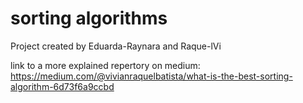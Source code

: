 # sorting algorithms
Project created by Eduarda-Raynara and Raque-lVi

link to a more explained repertory on medium: https://medium.com/@vivianraquelbatista/what-is-the-best-sorting-algorithm-6d73f6a9ccbd
